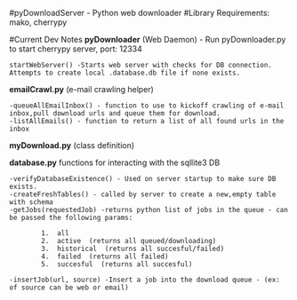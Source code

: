 #pyDownloadServer - Python web downloader
#Library Requirements: mako, cherrypy




#Current Dev Notes
**pyDownloader** (Web Daemon) - Run pyDownloader.py to start cherrypy server, port: 12334  

	startWebServer() -Starts web server with checks for DB connection. Attempts to create local .database.db file if none exists.

**emailCrawl.py** (e-mail crawling helper)

    -queueAllEmailInbox() - function to use to kickoff crawling of e-mail inbox,pull download urls and queue them for download.  
    -listAllEmails() - function to return a list of all found urls in the inbox  


**myDownload.py** (class definition)

**database.py**  functions for interacting with the sqllite3 DB  


	-verifyDatabaseExistence() - Used on server startup to make sure DB exists.  
	-createFreshTables() - called by server to create a new,empty table with schema  
	-getJobs(requestedJob) -returns python list of jobs in the queue - can be passed the following params:  

			1.	all  
			2.	active  (returns all queued/downloading)
			3.	historical  (returns all succesful/failed)
			4.	failed  (returns all failed)
			5.	succesful  (returns all succesful)

	-insertJob(url, source) -Insert a job into the download queue - (ex: of source can be web or email)  




	